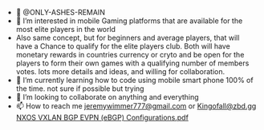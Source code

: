 - 👋 @ONLY-ASHES-REMAIN
- 👀 I’m interested in mobile Gaming platforms that are available for the most elite players in the world
- Also same concept, but for beginners and average players, that will have a Chance to qualify for the elite players club. Both will have monetary rewards in countries currency or cryto and be open for the players to form their own games with a qualifying number of members votes. lots more details and ideas, and willing for collaboration.           
- 🌱 I’m currently learning how to code using mobile smart phone 100% of the time. not sure if possible but trying  
- 💞️ I’m looking to collaborate on anything and everything 
- 📫 How to reach me jeremywimmer777@gmail.com or Kingofall@zbd.gg [NXOS VXLAN BGP EVPN (eBGP) Configurations.pdf](https://github.com/ONLY-ASHES-REMAIN/ONLY-ASHES-REMAIN/files/13358880/NXOS.VXLAN.BGP.EVPN.eBGP.Configurations.pdf)


<!---
ONLY-ASHES-REMAIN/ONLY-ASHES-REMAIN is a ✨ special ✨ repository because its `README.md` (this file) appears on your GitHub profile.
You can click the Preview link to take a look at your changes.
--->
